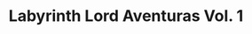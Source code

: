 ---
collection: rolLudoteca
title: 'Labyrinth Lord Aventuras Vol. 1'
image: labyrinth-lord-aventuras-vol-1-papel.jpeg
editorial: 'Nosolorol'
editorial_ref: 'RN060'
isbn:
type: 'Aventura'
web:
format: 'Libro tapa blanda'
system: 'Labyrithn Lord'
created_at: '2021-01-07T18:04:40+00:00'
---